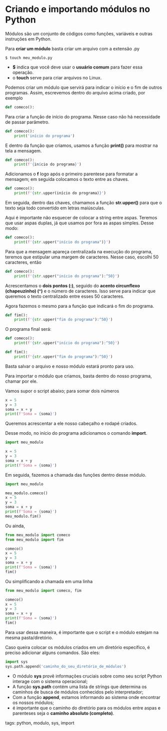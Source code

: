 # Criando e importando módulos no Python

Módulos são um conjunto de códigos como funções, variáveis e outras instruções em Python.

Para **criar um módulo** basta criar um arquivo com a extensão .py

```
$ touch meu_modulo.py
```

- **$** indica que você deve usar o **usuário comum** para fazer essa operação.
- o **touch** serve para criar arquivos no Linux.

Podemos criar um módulo que servirá para indicar o início e o fim de outros programas. Assim, escrevemos dentro do arquivo acima criado, por exemplo

```py
def comeco():
```

Para criar a função de início do programa. Nesse caso não há necessidade de passar parâmetro.

```py
def comeco():
    print('início do programa')
```

E dentro da função que criamos, usamos a função **print()** para mostrar na tela a mensagem.

```py
def comeco():
    print(f'{início do programa}')
```

Adicionamos o **f** logo após o primeiro parentese para formatar a mensagem; em seguida colocamos o texto entre as chaves.

```py
def comeco():
    print(f'{str.upper(início do programa)}')
```

Em seguida, dentro das chaves, chamamos a função **str.upper()** para que o texto seja todo convertido em letras maiúsculas.

Aqui é importante não esquecer de colocar a string entre aspas. Teremos que usar aspas duplas, já que usamos por fora as aspas simples. Desse modo:

```py
def comeco():
    print(f'{str.upper("início do programa")}')
```

Para que a mensagem apareça centralizada na execução do programa, teremos que estipular uma margem de caracteres. Nesse caso, escolhi 50 caracteres, então

```py
def comeco():
    print(f'{str.upper("início do programa"):^50}')
```

Acrescentamos o **dois pontos (:)**, seguido do **acento circunflexo (chapeuzinho) (^)** e o número de caracteres. Isso serve para indicar que queremos o texto centralizado entre esses 50 caracteres.

Agora fazemos o mesmo para a função que indicará o fim do programa.

```py
def fim():
    print(f'{str.upper("fim do programa"):^50}')
```

O programa final será:

```py
def comeco():
    print(f'{str.upper("início do programa"):^50}')

def fim():
    print(f'{str.upper("fim do programa"):^50}')
```

Basta salvar o arquivo e nosso módulo estará pronto para uso.

Para importar o módulo que criamos, basta dentro do nosso programa, chamar por ele.

Vamos supor o script abaixo; para somar dois números

```py
x = 5
y = 3
soma = x + y
print(f'Soma = {soma}')
```

Queremos acrescentar a ele nosso cabeçalho e rodapé criados.

Desse modo, no início do programa adicionamos o comando **import**.

```py
import meu_modulo

x = 5
y = 3
soma = x + y
print(f'Soma = {soma}')
```

Em seguida, fazemos a chamada das funções dentro desse módulo.


```py
import meu_modulo

meu_modulo.comeco()
x = 5
y = 3
soma = x + y
print(f'Soma = {soma}')
meu_modulo.fim()
```

Ou ainda,

```py
from meu_modulo import comeco
from meu_modulo import fim

comeco()
x = 5
y = 3
soma = x + y
print(f'Soma = {soma}')
fim()
```

Ou simplificando a chamada em uma linha

```py
from meu_modulo import comeco, fim

comeco()
x = 5
y = 3
soma = x + y
print(f'Soma = {soma}')
fim()
```

Para usar dessa maneira, é importante que o script e o módulo estejam na mesma pasta/diretório.

Caso queira colocar os módulos criados em um diretório específico, é preciso adicionar alguns comandos. São eles:

```py
import sys
sys.path.append('caminho_do_seu_diretório_de_módulos')
```

- O módulo **sys** provê informações cruciais sobre como seu script Python interage com o sistema operacional;
- A função **sys.path** contém uma lista de strings que determina os caminhos de busca de módulos conhecidos pelo interpretador;
- Com a função **append**, estamos informando ao sistema onde encontrar os nossos módulos;
- é importante que o caminho do diretório para os módulos entre aspas e parenteses seja o **caminho absoluto (completo)**.

tags: python, modulo, sys, import
